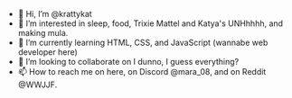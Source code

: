 - 👋 Hi, I’m @krattykat
- 👀 I’m interested in sleep, food, Trixie Mattel and Katya's UNHhhhh, and making mula.
- 🌱 I’m currently learning HTML, CSS, and JavaScript (wannabe web developer here)
- 💞️ I’m looking to collaborate on I dunno, I guess everything?
- 📫 How to reach me on here, on Discord @mara_08, and on Reddit @WWJJF. 

<!---
krattykat/krattykat is a ✨ special ✨ repository because its `README.md` (this file) appears on your GitHub profile.
You can click the Preview link to take a look at your changes.
--->
